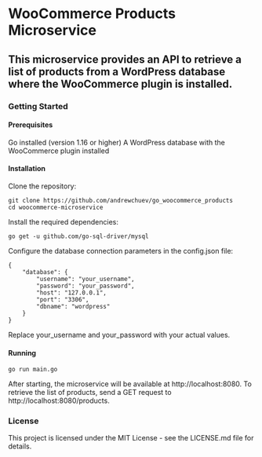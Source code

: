 # WooCommerce Products Microservice

## This microservice provides an API to retrieve a list of products from a WordPress database where the WooCommerce plugin is installed.


### Getting Started

#### Prerequisites

Go installed (version 1.16 or higher)
A WordPress database with the WooCommerce plugin installed

#### Installation

Clone the repository:

    git clone https://github.com/andrewchuev/go_woocommerce_products
    cd woocommerce-microservice

Install the required dependencies:

    go get -u github.com/go-sql-driver/mysql

Configure the database connection parameters in the config.json file:

    {
        "database": {
            "username": "your_username",
            "password": "your_password",
            "host": "127.0.0.1",
            "port": "3306",
            "dbname": "wordpress"
        }
    }

Replace your_username and your_password with your actual values.


#### Running

    go run main.go

After starting, the microservice will be available at http://localhost:8080.
To retrieve the list of products, send a GET request to http://localhost:8080/products.


### License

This project is licensed under the MIT License - see the LICENSE.md file for details.